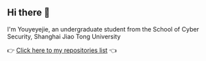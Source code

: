 ## Hi there 👋

I'm Youyeyejie, an undergraduate student from the School of Cyber Security, Shanghai Jiao Tong University

👉  [Click here to my repositories list](./repositories.md) 👈